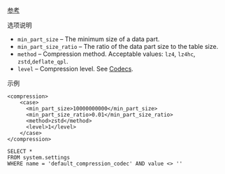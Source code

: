[参考](https://clickhouse.com/docs/en/operations/server-configuration-parameters/settings#server-settings-compression)



选项说明

- `min_part_size` – The minimum size of a data part.
- `min_part_size_ratio` – The ratio of the data part size to the table size.
- `method` – Compression method. Acceptable values: `lz4`, `lz4hc`, `zstd`,`deflate_qpl`.
- `level` – Compression level. See [Codecs](https://clickhouse.com/docs/en/sql-reference/statements/create/table#create-query-general-purpose-codecs).

示例

```
<compression>
    <case>
      <min_part_size>10000000000</min_part_size>
      <min_part_size_ratio>0.01</min_part_size_ratio>
      <method>zstd</method>
      <level>1</level>
    </case>
</compression>
```

```
SELECT *
FROM system.settings
WHERE name = 'default_compression_codec' AND value <> ''
```